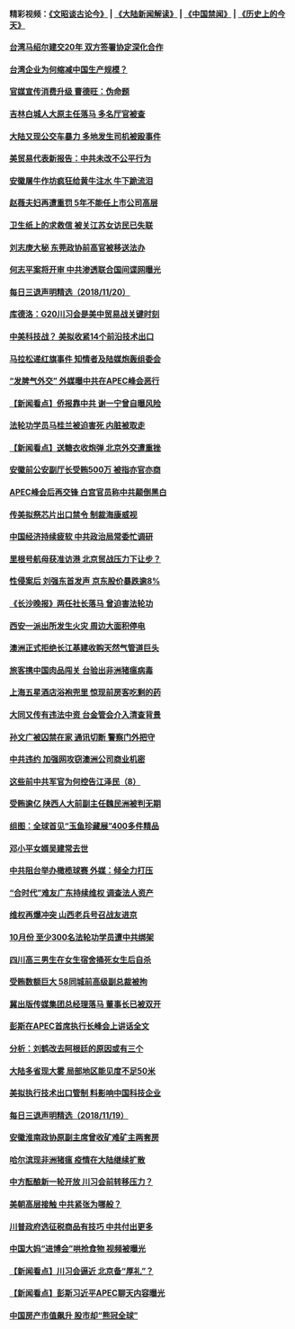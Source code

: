 #### 精彩视频：[《文昭谈古论今》](https://github.com/gfw-breaker/wenzhao/blob/master/README.md?t=11210931) | [《大陆新闻解读》](https://github.com/gfw-breaker/ntdtv-comedy/blob/master/README.md?t=11210931) | [《中国禁闻》](https://github.com/gfw-breaker/ntdtv-news/blob/master/README.md?t=11210931) | [《历史上的今天》](https://github.com/gfw-breaker/today-in-history/blob/master/README.md?t=11210931) 

#### [台湾马绍尔建交20年 双方签署协定深化合作](../pages/nsc413/n10865397.md?t=11210931) 


#### [台湾企业为何缩减中国生产规模？](../pages/nsc413/n10865492.md?t=11210931) 

#### [官媒宣传消费升级 曹德旺：伪命题](../pages/nsc413/n10865371.md?t=11210931) 

#### [吉林白城人大原主任落马 多名厅官被查](../pages/nsc413/n10865320.md?t=11210931) 

#### [大陆又现公交车暴力 多地发生司机被殴事件](../pages/nsc413/n10865031.md?t=11210931) 

#### [美贸易代表新报告：中共未改不公平行为](../pages/nsc413/n10865131.md?t=11210931) 

#### [安徽屠牛作坊疯狂给黄牛注水 牛下跪流泪](../pages/nsc413/n10865158.md?t=11210931) 

#### [赵薇夫妇再遭重罚 5年不能任上市公司高层](../pages/nsc413/n10865167.md?t=11210931) 

#### [卫生纸上的求救信 被关江苏女访民已失联](../pages/nsc413/n10865007.md?t=11210931) 

#### [刘志庚大秘 东莞政协前高官被移送法办](../pages/nsc413/n10865035.md?t=11210931) 

#### [何志平案将开审 中共渗透联合国间谍网曝光](../pages/nsc413/n10864874.md?t=11210931) 

#### [每日三退声明精选（2018/11/20）](../pages/nsc413/n10865030.md?t=11210931) 

#### [库德洛：G20川习会是美中贸易战关键时刻](../pages/nsc413/n10864773.md?t=11210931) 

#### [中美科技战？ 美拟收紧14个前沿技术出口](../pages/nsc413/n10864753.md?t=11210931) 

#### [马拉松递红旗事件 知情者及陆媒炮轰组委会](../pages/nsc413/n10864595.md?t=11210931) 

#### [“发脾气外交” 外媒曝中共在APEC峰会恶行](../pages/nsc413/n10864632.md?t=11210931) 

#### [【新闻看点】侨报靠中共 谢一宁曾自曝风险](../pages/nsc413/n10864543.md?t=11210931) 

#### [法轮功学员马桂兰被迫害死 内脏被取走](../pages/nsc413/n10863824.md?t=11210931) 

#### [【新闻看点】送糖衣收炮弹 北京外交遭重挫](../pages/nsc413/n10864332.md?t=11210931) 

#### [安徽前公安副厅长受贿500万 被指亦官亦商](../pages/nsc413/n10864660.md?t=11210931) 

#### [APEC峰会后再交锋 白宫官员称中共颠倒黑白](../pages/nsc413/n10864695.md?t=11210931) 

#### [传美拟祭芯片出口禁令 制裁海康威视](../pages/nsc413/n10864457.md?t=11210931) 

#### [中国经济持续疲软 中共政治局常委忙调研](../pages/nsc413/n10864240.md?t=11210931) 

#### [里根号航母获准访港 北京贸战压力下让步？](../pages/nsc413/n10864106.md?t=11210931) 

#### [性侵案后 刘强东首发声 京东股价暴跌逾8%](../pages/nsc413/n10864376.md?t=11210931) 

#### [《长沙晚报》两任社长落马 曾迫害法轮功](../pages/nsc413/n10864136.md?t=11210931) 

#### [西安一派出所发生火灾 周边大面积停电](../pages/nsc413/n10864225.md?t=11210931) 

#### [澳洲正式拒绝长江基建收购天然气管道巨头](../pages/nsc413/n10864350.md?t=11210931) 

#### [旅客携中国肉品闯关 台验出非洲猪瘟病毒](../pages/nsc413/n10864299.md?t=11210931) 

#### [上海五星酒店浴袍兜里 惊现前房客吃剩的药](../pages/nsc413/n10864251.md?t=11210931) 

#### [大同又传有违法中资 台金管会介入清查背景](../pages/nsc413/n10864235.md?t=11210931) 

#### [孙文广被囚禁在家 通讯切断 警察门外把守](../pages/nsc413/n10864180.md?t=11210931) 

#### [中共违约 加强网攻窃澳洲公司商业机密](../pages/nsc413/n10863852.md?t=11210931) 


#### [这些前中共军官为何控告江泽民（8）](../pages/nsc413/n10862733.md?t=11210931) 

#### [受贿逾亿 陕西人大前副主任魏民洲被判无期](../pages/nsc413/n10863619.md?t=11210931) 

#### [组图：全球首见“玉鱼珍藏展”400多件精品](../pages/nsc413/n10863164.md?t=11210931) 

#### [邓小平女婿吴建常去世](../pages/nsc413/n10863509.md?t=11210931) 

#### [中共阻台举办橄榄球赛 外媒：倾全力打压](../pages/nsc413/n10863407.md?t=11210931) 

#### [“合时代”难友广东持续维权 调查法人资产](../pages/nsc413/n10862510.md?t=11210931) 

#### [维权再爆冲突 山西老兵号召战友进京](../pages/nsc413/n10862887.md?t=11210931) 

#### [10月份 至少300名法轮功学员遭中共绑架](../pages/nsc413/n10858359.md?t=11210931) 

#### [四川高三男生在女生宿舍捅死女生后自杀](../pages/nsc413/n10863159.md?t=11210931) 

#### [受贿数额巨大 58同城前高级副总裁被拘](../pages/nsc413/n10863198.md?t=11210931) 

#### [冀出版传媒集团总经理落马 董事长已被双开](../pages/nsc413/n10862970.md?t=11210931) 

#### [彭斯在APEC首席执行长峰会上讲话全文](../pages/nsc413/n10862507.md?t=11210931) 

#### [分析：刘鹤改去阿根廷的原因或有三个](../pages/nsc413/n10862783.md?t=11210931) 

#### [大陆多省现大雾 局部地区能见度不足50米](../pages/nsc413/n10862934.md?t=11210931) 

#### [美拟执行技术出口管制 料影响中国科技企业](../pages/nsc413/n10862505.md?t=11210931) 

#### [每日三退声明精选（2018/11/19）](../pages/nsc413/n10862941.md?t=11210931) 

#### [安徽淮南政协原副主席曾收矿难矿主两套房](../pages/nsc413/n10862427.md?t=11210931) 

#### [哈尔滨现非洲猪瘟 疫情在大陆继续扩散](../pages/nsc413/n10862491.md?t=11210931) 

#### [中方酝酿新一轮开放 川习会前转移压力？](../pages/nsc413/n10862118.md?t=11210931) 

#### [美朝高层接触 中共紧张为哪般？](../pages/nsc413/n10862181.md?t=11210931) 

#### [川普政府选征税商品有技巧 中共付出更多](../pages/nsc413/n10862436.md?t=11210931) 

#### [中国大妈“进博会”哄抢食物 视频被曝光](../pages/nsc413/n10862331.md?t=11210931) 

#### [【新闻看点】川习会逼近 北京备“厚礼”？](../pages/nsc413/n10862214.md?t=11210931) 

#### [【新闻看点】彭斯习近平APEC聊天内容曝光](../pages/nsc413/n10862108.md?t=11210931) 

#### [中国房产市值飙升 股市却“熊冠全球”](../pages/nsc413/n10862266.md?t=11210931) 

